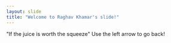 ```yaml
---
layout: slide
title: "Welcome to Raghav Khamar's slide!"
---
```

"If the juice is worth the squeeze"
Use the left arrow to go back!
